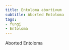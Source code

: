 ```yaml
---
title: Entoloma abortivum
subtitle: Aborted Entoloma
tags:
- fungi
- Entoloma
---
```


Aborted Entoloma
